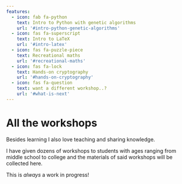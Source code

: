 ```yaml
---
features:
  - icon: fab fa-python
    text: Intro to Python with genetic algorithms
    url: '#intro-python-genetic-algorithms'
  - icon: fas fa-superscript
    text: Intro to LaTeX
    url: '#intro-latex'
  - icon: fas fa-puzzle-piece
    text: Recreational maths
    url: '#recreational-maths'
  - icon: fas fa-lock
    text: Hands-on cryptography
    url: '#hands-on-cryptography'
  - icon: fas fa-question
    text: want a different workshop..?
    url: '#what-is-next'
---
```


# All the workshops

Besides learning I also love teaching and sharing knowledge.

I have given dozens of workshops to students with ages ranging from middle school to college and the materials of said workshops will be collected here.

This is _always_ a work in progress!
